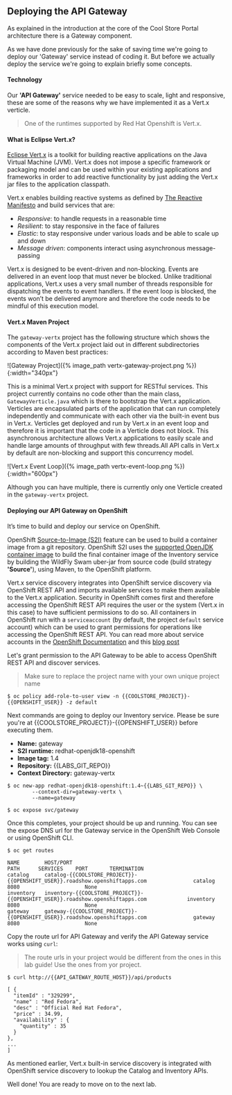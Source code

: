 ## Deploying the API Gateway

As explained in the introduction at the core of the Cool Store Portal architecture there is a Gateway component.

As we have done previously for the sake of saving time we're going to deploy our 'Gateway' service instead of coding it. But before we actually deploy the service we're going to explain briefly some concepts.

#### Technology

Our **'API Gateway'** service needed to be easy to scale, light and responsive, these are some of the reasons why we have implemented it as a Vert.x verticle.

> One of the runtimes supported by Red Hat Openshift is Vert.x. 

#### What is Eclipse Vert.x?

[Eclipse Vert.x](http://vertx.io) is a toolkit for building reactive applications on the Java Virtual Machine (JVM). Vert.x does not impose a specific framework or packaging model and can be used within your existing applications and frameworks in order to add reactive functionality by just adding the Vert.x jar files to the application classpath.

Vert.x enables building reactive systems as defined by [The Reactive Manifesto](http://www.reactivemanifesto.org) and build 
services that are:

* *Responsive*: to handle requests in a reasonable time
* *Resilient*: to stay responsive in the face of failures
* *Elastic*: to stay responsive under various loads and be able to scale up and down
* *Message driven*: components interact using asynchronous message-passing

Vert.x is designed to be event-driven and non-blocking. Events are delivered in an event loop that must never be blocked. Unlike traditional applications, Vert.x uses a very small number of threads responsible for dispatching the events to event handlers. If the event loop is blocked, the events won’t be delivered anymore and therefore the code needs to be mindful of this execution model.

#### Vert.x Maven Project 

The `gateway-vertx` project has the following structure which shows the components of the Vert.x project laid out in different subdirectories according to Maven best practices:

![Gateway Project]({% image_path vertx-gateway-project.png %}){:width="340px"}

This is a minimal Vert.x project with support for RESTful services. This project currently contains no code other than the main class, `GatewayVerticle.java` which is there to bootstrap the Vert.x application. Verticles are encapsulated parts of the application that can run completely independently and communicate with each other via the built-in event bus in Vert.x. Verticles get deployed and run by Vert.x in an event loop and therefore it  is important that the code in a Verticle does not block. This asynchronous architecture allows Vert.x applications to easily scale and handle large amounts of throughput with few threads.All API calls in Vert.x by default are non-blocking and support this concurrency model.

![Vert.x Event Loop]({% image_path vertx-event-loop.png %}){:width="600px"}

Although you can have multiple, there is currently only one Verticle created in the `gateway-vertx` project. 

#### Deploying our API Gateway on OpenShift

It’s time to build and deploy our service on OpenShift. 

OpenShift [Source-to-Image (S2I)]({{OPENSHIFT_DOCS_BASE}}/architecture/core_concepts/builds_and_image_streams.html#source-build) 
feature can be used to build a container image from a git repository. OpenShift S2I uses the [supported OpenJDK container image](https://access.redhat.com/documentation/en-us/red_hat_jboss_middleware_for_openshift/3/html/red_hat_java_s2i_for_openshift) to build the final container image of the 
Inventory service by building the WildFly Swam uber-jar from source code (build strategy **'Source'**), using Maven, to the OpenShift platform.

Vert.x service discovery integrates into OpenShift service discovery via OpenShift REST API and imports available services to make them available to the Vert.x application. Security in OpenShift comes first and therefore accessing the OpenShift REST API requires the user or the system (Vert.x in this case) to have sufficient permissions to do so. All containers in OpenShift run with a `serviceaccount` (by default, the project `default` service account) which can be used to grant permissions for operations like accessing the OpenShift REST API. You can read more about service accounts in the [OpenShift Documentation]({{OPENSHIFT_DOCS_BASE}}/dev_guide/service_accounts.html) and this [blog post](https://blog.openshift.com/understanding-service-accounts-sccs/#_service_accounts)

Let's grant permission to the API Gateway to be able to access OpenShift REST API and discover services.

> Make sure to replace the project name with your own unique project name

~~~shell
$ oc policy add-role-to-user view -n {{COOLSTORE_PROJECT}}-{{OPENSHIFT_USER}} -z default
~~~

Next commands are going to deploy our Inventory service. Please be sure you're at {{COOLSTORE_PROJECT}}-{{OPENSHIFT_USER}} before executing them.

* **Name:** gateway
* **S2I runtime:** redhat-openjdk18-openshift
* **Image tag:** 1.4
* **Repository:** {{LABS_GIT_REPO}}
* **Context Directory:** gateway-vertx

~~~shell
$ oc new-app redhat-openjdk18-openshift:1.4~{{LABS_GIT_REPO}} \
        --context-dir=gateway-vertx \
        --name=gateway

$ oc expose svc/gateway
~~~

Once this completes, your project should be up and running. You can see the expose DNS url for the Gateway service in the OpenShift Web Console or using OpenShift CLI.

~~~shell
$ oc get routes

NAME        HOST/PORT                                                  PATH      SERVICES    PORT       TERMINATION   
catalog     catalog-{{COOLSTORE_PROJECT}}-{{OPENSHIFT_USER}}.roadshow.openshiftapps.com               catalog     8080                     None
inventory   inventory-{{COOLSTORE_PROJECT}}-{{OPENSHIFT_USER}}.roadshow.openshiftapps.com             inventory   8080                     None
gateway     gateway-{{COOLSTORE_PROJECT}}-{{OPENSHIFT_USER}}.roadshow.openshiftapps.com               gateway     8080                     None
~~~

Copy the route url for API Gateway and verify the API Gateway service works using `curl`:

> The route urls in your project would be different from the ones in this lab guide! Use the ones from yor project.

~~~shell
$ curl http://{{API_GATEWAY_ROUTE_HOST}}/api/products

[ {
  "itemId" : "329299",
  "name" : "Red Fedora",
  "desc" : "Official Red Hat Fedora",
  "price" : 34.99,
  "availability" : {
    "quantity" : 35
  }
},
...
]
~~~

As mentioned earlier, Vert.x built-in service discovery is integrated with OpenShift service discovery to lookup the Catalog and Inventory APIs.

Well done! You are ready to move on to the next lab.
